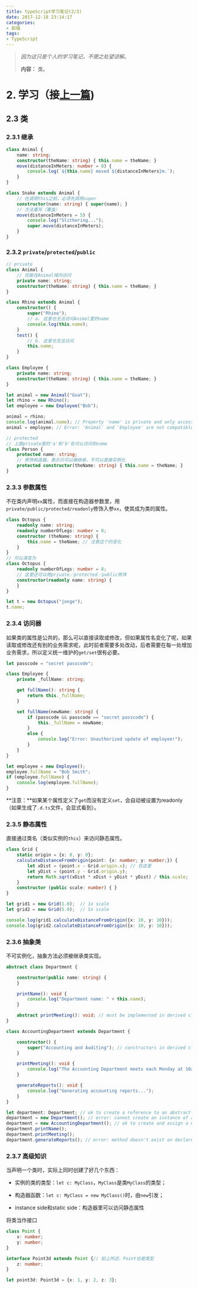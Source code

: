 ```yaml
---
title: typeScript学习笔记(2/3)
date: 2017-12-18 23:14:17
categories:
- 前端
tags:
- TypeScript
---
```

>*因为这只是个人的学习笔记，不便之处望谅解。*
>
>**内容：** 类。

# 2. 学习（接[上一篇](https://noname4me.github.io/2017/12/16/typeScript-learn-1/))

## 2.3 类

### 2.3.1 继承
<!--more-->
```ts
class Animal {
    name: string;
    constructor(theName: string) { this.name = theName; }
    move(distanceInMeters: number = 0) {
        console.log(`${this.name} moved ${distanceInMeters}m.`);
    }
}

class Snake extends Animal {
    // 在调用this之前，必须先调用super
    constructor(name: string) { super(name); }
    // 方法重写（覆盖）
    move(distanceInMeters = 5) {
        console.log("Slithering...");
        super.move(distanceInMeters);
    }
}
```

### 2.3.2 `private`/`protected`/`public`

```ts
// private
class Animal {
    // 仅能在Animal域内访问
    private name: string;
    constructor(theName: string) { this.name = theName; }
}

class Rhino extends Animal {
    constructor() { 
        super("Rhino");
        // a. 这里也无法访问Animal里的name
        console.log(this.name);
    }
    test() {
        // b. 这里也无法访问
        this.name;
    }
}

class Employee {
    private name: string;
    constructor(theName: string) { this.name = theName; }
}

let animal = new Animal("Goat");
let rhino = new Rhino();
let employee = new Employee("Bob");

animal = rhino;
console.log(animal.name); // Property 'name' is private and only accessible within class 'Animal'.
animal = employee; // Error: 'Animal' and 'Employee' are not compatible

// protected
// 上面private里的'a'和'b'处可以访问到name
class Person {
    protected name: string;
    // 修饰构造器，表示只可以被继承，不可以直接实例化
    protected constructor(theName: string) { this.name = theName; }
}
```

### 2.3.3 参数属性

不在类内声明`xx`属性，而直接在构造器参数里，用`private/public/protected/readonly`修饰入参`xx`，使其成为类的属性。

```ts
class Octopus {
    readonly name: string;
    readonly numberOfLegs: number = 8;
    constructor (theName: string) {
        this.name = theName; // 注意这个的变化
    }
}
// 可以演变为
class Octopus {
    readonly numberOfLegs: number = 8;
    // 这里还可以用private／protected／public修饰
    constructor(readonly name: string) {
    }
}

let t = new Octopus("jonge");
t.name;
```

### 2.3.4 访问器

如果类的属性是公共的，那么可以直接读取或修改，但如果属性名变化了呢，如果读取或修改还有别的业务需求呢，此时前者需要多处改动，后者需要在每一处增加业务需求，所以定义统一维护的`get/set`很有必要。

```ts
let passcode = "secret passcode";

class Employee {
    private _fullName: string;

    get fullName(): string {
        return this._fullName;
    }

    set fullName(newName: string) {
        if (passcode && passcode == "secret passcode") {
            this._fullName = newName;
        }
        else {
            console.log("Error: Unauthorized update of employee!");
        }
    }
}

let employee = new Employee();
employee.fullName = "Bob Smith";
if (employee.fullName) {
    console.log(employee.fullName);
}
```

**注意：**如果某个属性定义了`get`而没有定义`set`，会自动被设置为readonly（如果生成了`.d.ts`文件，会显式看到）。

### 2.3.5 静态属性

直接通过类名（类似实例的`this`）来访问静态属性。

```ts
class Grid {
    static origin = {x: 0, y: 0};
    calculateDistanceFromOrigin(point: {x: number; y: number;}) {
        let xDist = (point.x - Grid.origin.x); // 在这里
        let yDist = (point.y - Grid.origin.y);
        return Math.sqrt(xDist * xDist + yDist * yDist) / this.scale;
    }
    constructor (public scale: number) { }
}

let grid1 = new Grid(1.0);  // 1x scale
let grid2 = new Grid(5.0);  // 5x scale

console.log(grid1.calculateDistanceFromOrigin({x: 10, y: 10}));
console.log(grid2.calculateDistanceFromOrigin({x: 10, y: 10}));
```

### 2.3.6 抽象类

不可实例化，抽象方法必须被继承类实现。

```ts
abstract class Department {

    constructor(public name: string) {
    }

    printName(): void {
        console.log("Department name: " + this.name);
    }

    abstract printMeeting(): void; // must be implemented in derived classes
}

class AccountingDepartment extends Department {

    constructor() {
        super("Accounting and Auditing"); // constructors in derived classes must call super()
    }

    printMeeting(): void {
        console.log("The Accounting Department meets each Monday at 10am.");
    }

    generateReports(): void {
        console.log("Generating accounting reports...");
    }
}

let department: Department; // ok to create a reference to an abstract type
department = new Department(); // error: cannot create an instance of an abstract class
department = new AccountingDepartment(); // ok to create and assign a non-abstract subclass
department.printName();
department.printMeeting();
department.generateReports(); // error: method doesn't exist on declared abstract type
```

### 2.3.7 高级知识

当声明一个类时，实际上同时创建了好几个东西：

* 实例的类的类型：`let c: MyClass`，`MyClass`是类`MyClass`的类型；

* 构造器函数：`let c: MyClass = new MyClass()`时，由`new`引发；

* instance side和static side：构造器里可以访问静态属性

将类当作接口

```ts
class Point {
    x: number;
    y: number;
}

interface Point3d extends Point {// 如上所述，Point也是类型
    z: number;
}

let point3d: Point3d = {x: 1, y: 2, z: 3};
```